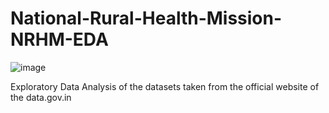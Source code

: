 # National-Rural-Health-Mission-NRHM-EDA
![image](https://user-images.githubusercontent.com/62440411/233591364-07802c8b-3059-48c4-a73e-02426e875d7d.png)

Exploratory Data Analysis of the datasets taken from the official website of the data.gov.in
